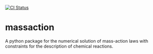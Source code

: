 [![CI Status](https://github.com/Molara-Lab/Molara/actions/workflows/test.yml/badge.svg)](https://github.com/Molara-Lab/Molara/actions/workflows/test.yml)

# massaction
A python package for the numerical solution of mass-action laws with constraints for the description of chemical reactions.
